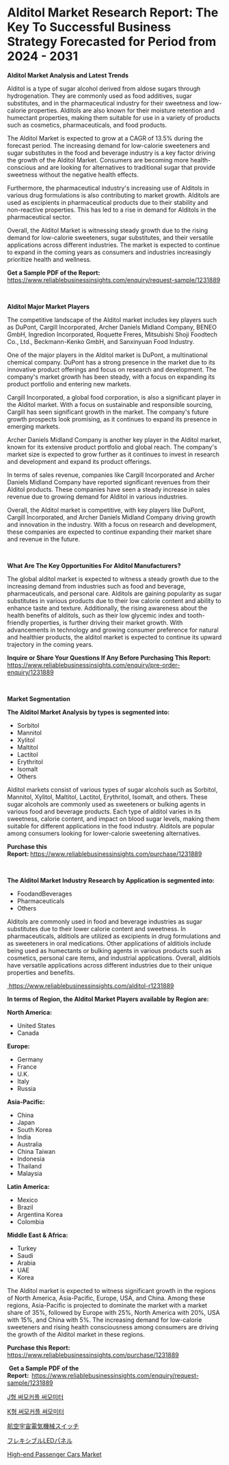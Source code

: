 <p><h1>Alditol Market Research Report: The Key To Successful Business Strategy Forecasted for Period from 2024 - 2031</h1></p><p><strong>Alditol Market Analysis and Latest Trends</strong></p>
<p><p>Alditol is a type of sugar alcohol derived from aldose sugars through hydrogenation. They are commonly used as food additives, sugar substitutes, and in the pharmaceutical industry for their sweetness and low-calorie properties. Alditols are also known for their moisture retention and humectant properties, making them suitable for use in a variety of products such as cosmetics, pharmaceuticals, and food products.</p><p>The Alditol Market is expected to grow at a CAGR of 13.5% during the forecast period. The increasing demand for low-calorie sweeteners and sugar substitutes in the food and beverage industry is a key factor driving the growth of the Alditol Market. Consumers are becoming more health-conscious and are looking for alternatives to traditional sugar that provide sweetness without the negative health effects.</p><p>Furthermore, the pharmaceutical industry's increasing use of Alditols in various drug formulations is also contributing to market growth. Alditols are used as excipients in pharmaceutical products due to their stability and non-reactive properties. This has led to a rise in demand for Alditols in the pharmaceutical sector.</p><p>Overall, the Alditol Market is witnessing steady growth due to the rising demand for low-calorie sweeteners, sugar substitutes, and their versatile applications across different industries. The market is expected to continue to expand in the coming years as consumers and industries increasingly prioritize health and wellness.</p></p>
<p><strong>Get a Sample PDF of the Report:&nbsp;</strong> <a href="https://www.reliablebusinessinsights.com/enquiry/request-sample/1231889">https://www.reliablebusinessinsights.com/enquiry/request-sample/1231889</a></p>
<p>&nbsp;</p>
<p><strong>Alditol Major Market Players</strong></p>
<p><p>The competitive landscape of the Alditol market includes key players such as DuPont, Cargill Incorporated, Archer Daniels Midland Company, BENEO GmbH, Ingredion Incorporated, Roquette Freres, Mitsubishi Shoji Foodtech Co., Ltd., Beckmann-Kenko GmbH, and Sanxinyuan Food Industry. </p><p>One of the major players in the Alditol market is DuPont, a multinational chemical company. DuPont has a strong presence in the market due to its innovative product offerings and focus on research and development. The company's market growth has been steady, with a focus on expanding its product portfolio and entering new markets. </p><p>Cargill Incorporated, a global food corporation, is also a significant player in the Alditol market. With a focus on sustainable and responsible sourcing, Cargill has seen significant growth in the market. The company's future growth prospects look promising, as it continues to expand its presence in emerging markets.</p><p>Archer Daniels Midland Company is another key player in the Alditol market, known for its extensive product portfolio and global reach. The company's market size is expected to grow further as it continues to invest in research and development and expand its product offerings.</p><p>In terms of sales revenue, companies like Cargill Incorporated and Archer Daniels Midland Company have reported significant revenues from their Alditol products. These companies have seen a steady increase in sales revenue due to growing demand for Alditol in various industries.</p><p>Overall, the Alditol market is competitive, with key players like DuPont, Cargill Incorporated, and Archer Daniels Midland Company driving growth and innovation in the industry. With a focus on research and development, these companies are expected to continue expanding their market share and revenue in the future.</p></p>
<p>&nbsp;</p>
<p><strong>What Are The Key Opportunities For Alditol Manufacturers?</strong></p>
<p><p>The global alditol market is expected to witness a steady growth due to the increasing demand from industries such as food and beverage, pharmaceuticals, and personal care. Alditols are gaining popularity as sugar substitutes in various products due to their low calorie content and ability to enhance taste and texture. Additionally, the rising awareness about the health benefits of alditols, such as their low glycemic index and tooth-friendly properties, is further driving their market growth. With advancements in technology and growing consumer preference for natural and healthier products, the alditol market is expected to continue its upward trajectory in the coming years.</p></p>
<p><strong>Inquire or Share Your Questions If Any Before Purchasing This Report:</strong> <a href="https://www.reliablebusinessinsights.com/enquiry/pre-order-enquiry/1231889">https://www.reliablebusinessinsights.com/enquiry/pre-order-enquiry/1231889</a></p>
<p>&nbsp;</p>
<p><strong>Market Segmentation</strong></p>
<p><strong>The Alditol Market Analysis by types is segmented into:</strong></p>
<p><ul><li>Sorbitol</li><li>Mannitol</li><li>Xylitol</li><li>Maltitol</li><li>Lactitol</li><li>Erythritol</li><li>Isomalt</li><li>Others</li></ul></p>
<p><p>Alditol markets consist of various types of sugar alcohols such as Sorbitol, Mannitol, Xylitol, Maltitol, Lactitol, Erythritol, Isomalt, and others. These sugar alcohols are commonly used as sweeteners or bulking agents in various food and beverage products. Each type of alditol varies in its sweetness, calorie content, and impact on blood sugar levels, making them suitable for different applications in the food industry. Alditols are popular among consumers looking for lower-calorie sweetening alternatives.</p></p>
<p><strong>Purchase this Report:&nbsp;</strong><a href="https://www.reliablebusinessinsights.com/purchase/1231889">https://www.reliablebusinessinsights.com/purchase/1231889</a></p>
<p>&nbsp;</p>
<p><strong>The Alditol Market Industry Research by Application is segmented into:</strong></p>
<p><ul><li>FoodandBeverages</li><li>Pharmaceuticals</li><li>Others</li></ul></p>
<p><p>Alditols are commonly used in food and beverage industries as sugar substitutes due to their lower calorie content and sweetness. In pharmaceuticals, alditiols are utilized as excipients in drug formulations and as sweeteners in oral medications. Other applications of alditiols include being used as humectants or bulking agents in various products such as cosmetics, personal care items, and industrial applications. Overall, alditiols have versatile applications across different industries due to their unique properties and benefits.</p></p>
<p><a href="https://www.reliablebusinessinsights.com/alditol-r1231889">&nbsp;https://www.reliablebusinessinsights.com/alditol-r1231889</a></p>
<p><strong>In terms of Region, the Alditol Market Players available by Region are:</strong></p>
<p>
    <p> <strong> North America: </strong>
        <ul>
            <li>United States</li>
            <li>Canada</li>
        </ul>
        </p> 
    <p> <strong> Europe: </strong>
        <ul>
            <li>Germany</li>
            <li>France</li>
            <li>U.K.</li>
            <li>Italy</li>
            <li>Russia</li>
        </ul>
        </p> 
    <p> <strong> Asia-Pacific: </strong>
        <ul>
            <li>China</li>
            <li>Japan</li>
            <li>South Korea</li>
            <li>India</li>
            <li>Australia</li>
            <li>China Taiwan</li>
            <li>Indonesia</li>
            <li>Thailand</li>
            <li>Malaysia</li>
        </ul>
        </p> 
    <p> <strong> Latin America: </strong>
        <ul>
            <li>Mexico</li>
            <li>Brazil</li>
            <li>Argentina Korea</li>
            <li>Colombia</li>
        </ul>
        </p> 
    <p> <strong> Middle East & Africa: </strong>
        <ul>
            <li>Turkey</li>
            <li>Saudi</li>
            <li>Arabia</li>
            <li>UAE</li>
            <li>Korea</li>
        </ul>
    </p>
    </p>
<p><p>The Alditol market is expected to witness significant growth in the regions of North America, Asia-Pacific, Europe, USA, and China. Among these regions, Asia-Pacific is projected to dominate the market with a market share of 35%, followed by Europe with 25%, North America with 20%, USA with 15%, and China with 5%. The increasing demand for low-calorie sweeteners and rising health consciousness among consumers are driving the growth of the Alditol market in these regions.</p></p>
<p><strong>Purchase this Report: </strong><a href="https://www.reliablebusinessinsights.com/purchase/1231889">https://www.reliablebusinessinsights.com/purchase/1231889</a></p>
<p>&nbsp;<strong>Get a Sample PDF of the Report:&nbsp;&nbsp;</strong><a href="https://www.reliablebusinessinsights.com/enquiry/request-sample/1231889">https://www.reliablebusinessinsights.com/enquiry/request-sample/1231889</a></p>
<p><strong></strong></p>
<p><p><a href="https://github.com/hook46569/Market-Research-Report-List-1/blob/main/7914068117485.md">J형 써모커플 써모미터</a></p><p><a href="https://github.com/JeromeRtyau89966/Market-Research-Report-List-2/blob/main/4893598117484.md">K형 써모커플 써모미터</a></p><p><a href="https://medium.com/@diegomoen2016/%E8%88%AA%E7%A9%BA%E5%AE%87%E5%AE%99%E9%9B%BB%E6%A9%9F%E3%82%B9%E3%82%A4%E3%83%83%E3%83%81%E5%B8%82%E5%A0%B4%E8%AA%BF%E6%9F%BB%E3%83%AC%E3%83%9D%E3%83%BC%E3%83%88%E3%81%AB%E3%81%AF-2024%E5%B9%B4%E3%81%8B%E3%82%892031%E5%B9%B4%E3%81%BE%E3%81%A7%E3%81%AE-%E3%81%AEcagr%E3%81%A7%E4%BA%88%E6%B8%AC%E3%81%95%E3%82%8C%E3%82%8B%E5%B8%82%E5%A0%B4%E8%A6%8F%E6%A8%A1-%E3%82%B7%E3%82%A7%E3%82%A2-%E6%88%90%E9%95%B7%E7%8E%87%E3%81%AB%E9%96%A2%E3%81%99%E3%82%8B%E5%88%86%E6%9E%90%E3%81%8C%E5%90%AB%E3%81%BE%E3%82%8C%E3%81%A6%E3%81%84%E3%81%BE%E3%81%99-64d0fbc1c19d">航空宇宙電気機械スイッチ</a></p><p><a href="https://medium.com/@alexandrakristinadresen/%E6%9F%94%E8%BB%9F%E3%81%AAled%E3%83%91%E3%83%8D%E3%83%AB%E5%B8%82%E5%A0%B4%E3%82%B7%E3%82%A7%E3%82%A2%E3%81%A8%E7%AB%B6%E4%BA%89%E9%A2%A8%E6%99%AF%E3%81%AB%E9%96%A2%E3%81%99%E3%82%8B%E3%82%A4%E3%83%B3%E3%82%B5%E3%82%A4%E3%83%88-2024%E5%B9%B4%E3%81%8B%E3%82%892031%E5%B9%B4%E3%81%BE%E3%81%A7%E3%81%AE%E6%9C%9F%E9%96%93-09c3d4f207cf">フレキシブルLEDパネル</a></p><p><a href="https://github.com/Whitneyboyettebo9kiw7yr13/Market-Research-Report-List-3/blob/main/high-end-passenger-cars-market.md">High-end Passenger Cars Market</a></p></p>